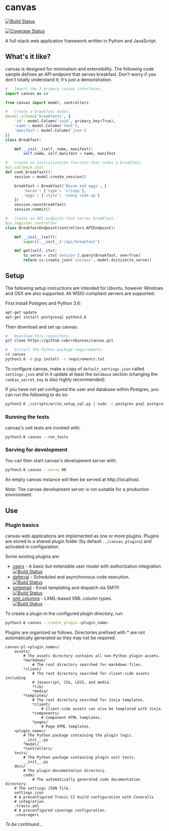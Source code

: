 # canvas

[![Build Status](https://travis-ci.org/robinsax/canvas.svg?branch=master)](https://travis-ci.org/robinsax/canvas)

[![Coverage Status](https://coveralls.io/repos/github/robinsax/canvas/badge.svg?branch=master)](https://coveralls.io/github/robinsax/canvas?branch=master)

A full-stack web application framework written in Python and JavaScript.

## What's it like?

canvas is designed for minimalism and extensibility. The following code sample
defines an API endpoint that serves breakfast. Don't worry if you don't totally understand
it; it's just a demonstration.

```python
#	Import the 3 primary canvas interfaces.
import canvas as cv

from canvas import model, controllers

#	Create a breakfast model.
@model.schema('breakfasts', {
	'id': model.Column('uuid', primary_key=True),
	'name': model.Column('text'),
	'manifest': model.Column('json')
})
class Breakfast:

	def __init__(self, name, manifest):
		self.name, self.manifest = name, manifest

#	Create an initialization function that cooks a breakfast.
@cv.callback.init
def cook_breakfast():
	session = model.create_session()

	breakfast = Breakfast('Bacon and eggs', {
		'bacon': {'type': 'crispy'},
		'eggs': {'style': 'sunny side up'}
	})
	session.save(breakfast)
	session.commit()

#	Create an API endpoint that serves breakfast.
@cv.register.controller
class BreakfastEndpoint(controllers.APIEndpoint):

	def __init__(self):
		super().__init__('/api/breakfast')

	def get(self, ctx):
		to_serve = ctx['session'].query(Breakfast, one=True)
		return cv.create_json('success', model.dictize(to_serve))
```

## Setup 

The following setup instructions are intended for Ubuntu, however Windows and OSX
are also supported. All WSIG-compliant servers are supported.

First install Postgres and Python 3.6:
```bash
apt-get update
apt-get install postgresql python3.6
```

Then download and set up canvas:
```bash
#	Download this repository.
git clone https://github.com/robinsax/canvas.git

#	Install the Python package requirements.
cd canvas
python3.6 -m pip install -r requirements.txt
```

To configure canvas, make a copy of `default_settings.json` called `settings.json`
and in it update at least the `database` section (changing the `cookie_secret_key` 
is also highly recommended).

If you have not yet configured the user and database within Postgres, you can
run the following to do so:
```bash
python3.6 ./scripts/write_setup_sql.py | sudo -u postgres psql postgres
```

### Running the tests

canvas's unit tests are invoked with:
```
python3.6 canvas --run_tests
```

###	Serving for development

You can then start canvas's development server with:
```bash
python3.6 canvas --serve 80
```

An empty canvas instance will then be served at http://localhost.

*Note:* The canvas development server is not suitable for a production environment.

## Use

### Plugin basics

canvas web applications are implemented as one or more plugins. Plugins are stored
in a shared plugin folder (by default `../canvas_plugins`) and activated in
configuration.

Some existing plugins are:
* [users](https://github.com/robinsax/canvas-pl-users) - A basic but extensible user model with authorization integration. 
  <br>[![Build Status](https://travis-ci.org/robinsax/canvas-pl-users.svg?branch=master)](https://travis-ci.org/robinsax/canvas-pl-users)
* [deferral](https://github.com/robinsax/canvas-pl-deferral) - Scheduled and asynchronous code execution.
  <br>[![Build Status](https://travis-ci.org/robinsax/canvas-pl-deferral.svg?branch=master)](https://travis-ci.org/robinsax/canvas-pl-deferral)
* [smtpmail](https://github.com/robinsax/canvas-pl-smptmail) - Email templating and dispatch via SMTP.
  <br>[![Build Status](https://travis-ci.org/robinsax/canvas-pl-email.svg?branch=master)](https://travis-ci.org/robinsax/canvas-pl-smptmail)
* [xml_columns](https://github.com/robinsax/canvas-pl-xml_columns) - LXML-based XML column types.
  <br>[![Build Status](https://travis-ci.org/robinsax/canvas-pl-xml_columns.svg?branch=master)](https://travis-ci.org/robinsax/canvas-pl-xml_columns)

To create a plugin in the configured plugin directory, run:
```bash
python3.6 canvas --create_plugin <plugin_name>
```

Plugins are organized as follows. Directories prefixed with * are not automatically generated 
as they may not be required.
```
canvas-pl-<plugin_name>/
	assets/
		# The assets directory contains all non-Python plugin assets.
		*markdown/
			# The root directory searched for markdown files.
		*client/
			# The root directory searched for client-side assets including 
			# Javascript, CSS, LESS, and media.
			*lib/
			*media/
		*templates/
			# The root directory searched for Jinja templates.
			*client/
				# Client-side assets can also be templated with Jinja.
			*components/
				# Component HTML templates.
			*pages/
				# Page HTML templates.
	<plugin_name>/
		# The Python package containing the plugin logic.
		__init__.py
		*model/
		*controllers/
	tests/
		# The Python package containing plugin unit tests.
		__init__.py
	docs/
		# The plugin documentation directory.
		code/
			# The automatically generated code documentation directory.
	# The settings JSON file.
	settings.json
	# A preconfigured Travis CI build configuration with Coveralls
	# integration.
	.travis.yml
	# A preconfigured coverage configuration.
	.coveragerc
```

*To be continued...*
